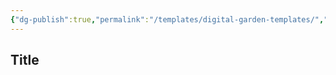 ```yaml
---
{"dg-publish":true,"permalink":"/templates/digital-garden-templates/","title":"Digital Garden Templates","tags":["tag1","tag"],"created":"2023-03-04T05:07:45.003+07:00","updated":"2025-08-06T07:14:03.148+07:00"}
---
```



## Title

